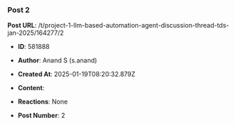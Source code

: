 ### Post 2
**Post URL**: /t/project-1-llm-based-automation-agent-discussion-thread-tds-jan-2025/164277/2
- **ID**: 581888
- **Author**: Anand S (s.anand)
- **Created At**: 2025-01-19T08:20:32.879Z
- **Content**:  
  
- **Reactions**: None
- **Post Number**: 2

